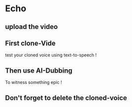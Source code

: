 # Echo
## upload the video

## First clone-Vide

test your cloned voice using text-to-speech !

## Then use AI-Dubbing

To witness something epic !

## Don't forget to delete the cloned-voice 
